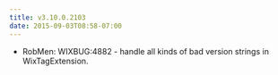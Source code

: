 ```yaml
---
title: v3.10.0.2103
date: 2015-09-03T08:58-07:00
---
```

* RobMen: WIXBUG:4882 - handle all kinds of bad version strings in WixTagExtension.